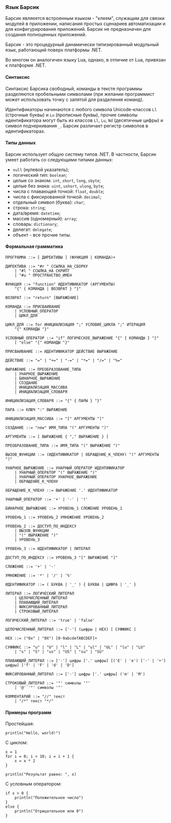 ﻿### Язык Барсик

Барсик являеется встроенным языком - "клеем", служащим для связки модулей в приложении, написания простых сценариев автоматизации и для конфигурирования приложений. Барсик не предназначен для создания полноценных приложений.

Барсик - это процедурный динамически типизированный модульный язык, работающий поверх платформы .NET.

Во многом он аналогичен языку Lua, однако, в отличие от Lua, привязан к платформе .NET.

#### Синтаксис

Синтаксис Барсика свободный, команды в тексте программы разделяются пробельными символами (при желании программист может использовать точку с запятой для разделения команд).

Идентификаторы начинаются с любого символа Unicode-классов `Ll` (строчные буквы) и `Lu` (прописные буквы), прочие символы идентификатора могут быть из классов `Ll`, `Lu`, `Nd` (десятичные цифры) и символ подчеркивания `_`. Барсик различает регистр символов в идентификаторах.

#### Типы данных

Барсик использует общую систему типов .NET. В частности, Барсик умеет работать со следующими типами данных:

* `null` (нулевой указатель);
* логический тип: `boolean`;
* целые со знаком: `int`, `short`, `long`, `sbyte`;
* целые без знака: `uint`, `ushort`, `ulong`, `byte`;
* числа с плавающей точкой: `float`, `double`;
* числа с фиксированной точкой: `decimal`;
* отдельный символ (буква): `char`;
* строка: `string`;
* дата/время: `datetime`;
* массив (одномерный): `array`;
* словарь: `dictionary`;
* делегат: `delegate`;
* объект - все прочие типы.

#### Формальная грамматика

```
ПРОГРАММА ::= [ ДИРЕКТИВЫ ] (ФУНКЦИЯ | КОМАНДА)+

ДИРЕКТИВА ::= "#r " ССЫЛКА_НА_СБОРКУ
    | "#l " ССЫЛКА_НА СКРИПТ
    | "#u " ПРОСТРАНСТВО_ИМЕН

ФУНКЦИЯ ::= "function" ИДЕНТИФИКАТОР (АРГУМЕНТЫ)
    "{" { КОМАНДА | ВОЗВРАТ } "}"

ВОЗВРАТ ::= "return" [ВЫРАЖЕНИЕ]

КОМАНДА ::= ПРИСВАИВАНИЕ
    | УСЛОВНЫЙ_ОПЕРАТОР
    | ЦИКЛ_ДЛЯ

ЦИКЛ_ДЛЯ ::= for ИНИЦИАЛИЗАЦИЯ ";" УСЛОВИЕ_ЦИКЛА ";" ИТЕРАЦИЯ
    "{" КОМАНДЫ "}"

УСЛОВНЫЙ_ОПЕРАТОР ::= "if" ЛОГИЧЕСКОЕ_ВЫРАЖЕНИЕ "{" { КОМАНДЫ } "}"
    [ "else" "{" КОМАНДЫ "}"

ПРИСВАИВАНИЕ ::= ИДЕНТИФИКАТОР ДЕЙСТВИЕ ВЫРАЖЕНИЕ

ДЕЙСТВИЕ ::= "=" | "+=" | "-=" | "*=" | "/=" | "%="

ВЫРАЖЕНИЕ ::= ПРЕОБРАЗОВАНИЕ_ТИПА
    | УНАРНОЕ_ВЫРАЖЕНИЕ
    | БИНАРНОЕ_ВЫРАЖЕНИЕ
    | СОЗДАНИЕ
    | ИНИЦИАЛИЗАЦИЯ_МАССИВА
    | ИНИЦИАЛИЗАЦИЯ_СЛОВАРЯ

ИНИЦИАЛИЗАЦИЯ_СЛОВАРЯ ::= "{" { ПАРЫ } "}"

ПАРА ::= КЛЮЧ ":" ВЫРАЖЕНИЕ

ИНИЦИАЛИЗАЦИЯ_МАССИВА ::= "[" АРГУМЕНТЫ "]"

СОЗДАНИЕ ::= "new" ИМЯ_ТИПА "(" АРГУМЕНТЫ ")"

АРГУМЕНТЫ ::= [ ВЫРАЖЕНИЕ { "," ВЫРАЖЕНИЕ } ]

ПРЕОБРАЗОВАНИЕ_ТИПА ::= ИМЯ_ТИПА "(" ВЫРАЖЕНИЕ ")"

ВЫЗОВ_ФУНКЦИИ ::= (ИДЕНТИФИКАТОР | ОБРАЩЕНИЕ_К_ЧЛЕНУ) "(" АРГУМЕНТЫ ")"

УНАРНОЕ_ВЫРАЖЕНИЕ ::= УНАРНЫЙ_ОПЕРАТОР ИДЕНТИФИКАТОР
    | УНАРНЫЙ_ОПЕРАТОР "(" ВЫРАЖЕНИЕ ")"
    | УНАРНЫЙ_ОПЕРАТОР УНАРНОЕ_ВЫРАЖЕНИЕ
    | ОБРАЩЕНИЕ_К_ЧЛЕНУ

ОБРАЩЕНИЕ_К_ЧЛЕНУ ::= ВЫРАЖЕНИЕ '.' ИДЕНТИФИКАТОР

УНАРНЫЙ_ОПЕРАТОР ::= '+' | '-' | '!'

БИНАРНОЕ_ВЫРАЖЕНИЕ ::= УРОВЕНЬ_1 СЛОЖЕНИЕ УРОВЕНЬ_1

УРОВЕНЬ_1 ::= УРОВЕНЬ_2 УМНОЖЕНИЕ УРОВЕНЬ_2

УРОВЕНЬ_2 ::= ДОСТУП_ПО_ИНДЕКСУ
    | ВЫЗОВ_ФУНКЦИИ
    | "(" ВЫРАЖЕНИЕ ")"
    | УРОВЕНЬ_3

УРОВЕНЬ_3 ::= ИДЕНТИФИКАТОР | ЛИТЕРАЛ

ДОСТУП_ПО_ИНДЕКСУ ::= УРОВЕНЬ_3 "[" ВЫРАЖЕНИЕ "]"

СЛОЖЕНИЕ ::= '+' | '-'

УМНОЖЕНИЕ ::= '*' | '/' | '%'

ИДЕНТИФИКАТОР ::= ( БУКВА | '_' ) { БУКВА | ЦИФРА | '_' }

ЛИТЕРАЛ ::= ЛОГИЧЕСКИЙ_ЛИТЕРАЛ
    | ЦЕЛОЧИСЛЕННЫЙ_ЛИТЕРАЛ
    | ПЛАВАЮЩИЙ_ЛИТЕРАЛ
    | ФИКСИРОВАННЫЙ_ЛИТЕРАЛ
    | СТРОКОВЫЙ_ЛИТЕРАЛ

ЛОГИЧЕСКИЙ_ЛИТЕРАЛ ::= 'true' | 'false'

ЦЕЛОЧИСЛЕННЫЙ_ЛИТЕРАЛ ::= ['-'] (цифры | HEX) [ СУФФИКС ]

HEX ::= ("0x" | "0X") [0-9abcdefABCDEF]+

СУФФИКС ::= "u" | "U" | "l" | "L" | "ul" | "UL" | "lu" | "LU"
    | "s" | "S" | "us" | "US" | "su" | "SU"

ПЛАВАЮЩИЙ_ЛИТЕРАЛ ::= ['-'] цифры ['.' цифры] [('E' | 'e') ['-' | '+'] цифры] ['f' | 'F' | 'd' | 'D']

ФИКСИРОВАННЫЙ_ЛИТЕРАЛ ::= ['-'] цифры ['.' цифры] ('m' | 'M')

СТРОКОВЫЙ_ЛИТЕРАЛ ::= '"' символы '"'
    | '@' '"' символы '"'

КОММЕНТАРИЙ ::= "//" текст
    | "/*" текст "*/"

```

#### Примеры программ

Простейшая:

```
println("Hello, world!")
```

С циклом:

```
x = 1
for i = 0; i < 10; i = i + 1 {
    x = x * 2
}

println("Результат равен: ", x)
```

С условным оператором:

```
if x > 0 {
    println("Положительное число")
}
else {
    println("Отрицательное или 0")
}
```
